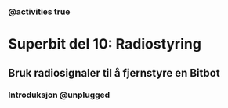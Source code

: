 ### @activities true

# Superbit del 10: Radiostyring
## Bruk radiosignaler til å fjernstyre en Bitbot
### Introduksjon @unplugged

